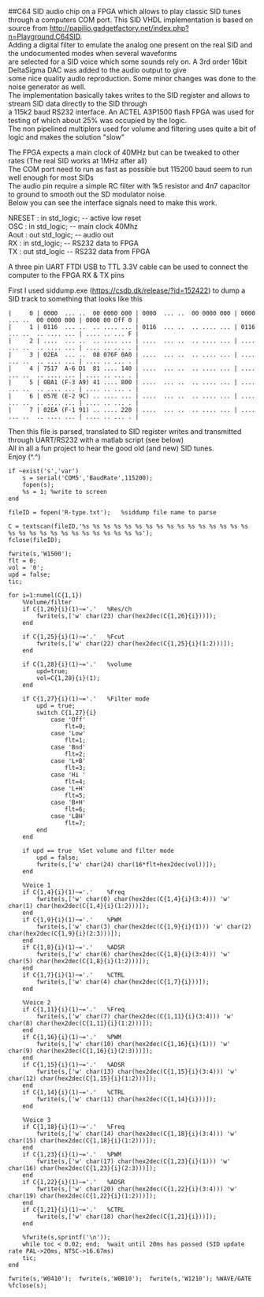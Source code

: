 ##C64 SID audio chip on a FPGA which allows to play classic SID tunes through a computers COM port.
This SID VHDL implementation is based on source from http://papilio.gadgetfactory.net/index.php?n=Playground.C64SID. <br/>
Adding a digital filter to emulate the analog one present on the real SID and the undocumented modes when several waveforms<br/>
are selected for a SID voice which some sounds rely on. A 3rd order 16bit DeltaSigma DAC was added to the audio output to give<br/>
some nice quality audio reproduction. Some minor changes was done to the noise generator as well.<br/>
The implementation basically takes writes to the SID register and allows to stream SID data directly to the SID through<br/>
a 115k2 baud RS232 interface. An ACTEL A3P1500 flash FPGA was used for testing of which about 25% was occupied by the logic.<br/>
The non pipelined multiplers used for volume and filtering uses quite a bit of logic and makes the solution "slow"<br/> 

The FPGA expects a main clock of 40MHz but can be tweaked to other rates (The real SID works at 1MHz after all)<br/>
The COM port need to run as fast as possible but 115200 baud seem to run well enough for most SIDs<br/>
The audio pin require a simple RC filter with 1k5 resistor and 4n7 capacitor to ground to smooth out the SD modulator noise.<br/> 
Below you can see the interface signals need to make this work.<br/>

NRESET	: in  std_logic;	-- active low reset<br/>
OSC 	: in  std_logic;	-- main clock 40Mhz<br/>
Aout	: out std_logic;	-- audio out<br/>
RX	    : in  std_logic;	-- RS232 data to FPGA<br/>
TX  	: out std_logic		-- RS232 data from FPGA<br/>

A three pin UART FTDI USB to TTL 3.3V cable can be used to connect the computer to the FPGA RX & TX pins<br/>

First I used siddump.exe (https://csdb.dk/release/?id=152422) to dump a SID track to something that looks like this<br/>
```
|     0 | 0000  ... ..  00 0000 000 | 0000  ... ..  00 0000 000 | 0000  ... ..  00 0000 000 | 0000 00 Off 0 |
|     1 | 0116  ... ..  .. .... ... | 0116  ... ..  .. .... ... | 0116  ... ..  .. .... ... | .... .. ... F |
|     2 | ....  ... ..  .. .... ... | ....  ... ..  .. .... ... | ....  ... ..  .. .... ... | .... .. ... . |
|     3 | 02EA  ... ..  08 076F 0A0 | ....  ... ..  .. .... ... | ....  ... ..  .. .... ... | .... .. ... . |
|     4 | 7517  A-6 D1  81 .... 140 | ....  ... ..  .. .... ... | ....  ... ..  .. .... ... | .... .. ... . |
|     5 | 0BA1 (F-3 A9) 41 .... 800 | ....  ... ..  .. .... ... | ....  ... ..  .. .... ... | .... .. ... . |
|     6 | 057E (E-2 9C) .. .... ... | ....  ... ..  .. .... ... | ....  ... ..  .. .... ... | .... .. ... . |
|     7 | 02EA (F-1 91) .. .... 220 | ....  ... ..  .. .... ... | ....  ... ..  .. .... ... | .... .. ... . |
```

Then this file is parsed, translated to SID register writes and transmitted through UART/RS232 with a matlab script (see below)<br/>
All in all a fun project to hear the good old (and new) SID tunes.<br/>
Enjoy (^.^)

```
if ~exist('s','var')
    s = serial('COM5','BaudRate',115200);
    fopen(s);
    %s = 1;	%write to screen
end

fileID = fopen('R-type.txt');	%siddump file name to parse

C = textscan(fileID,'%s %s %s %s %s %s %s %s %s %s %s %s %s %s %s %s %s %s %s %s %s %s %s %s %s %s %s %s %s');
fclose(fileID);

fwrite(s,'W1500');
flt = 0;
vol = '0';
upd = false;
tic;

for i=1:numel(C{1,1})
    %Volume/filter
    if C{1,26}{i}(1)~='.'	%Res/ch
		fwrite(s,['w' char(23) char(hex2dec(C{1,26}{i}))]);
    end
    
    if C{1,25}{i}(1)~='.'	%Fcut
		fwrite(s,['w' char(22) char(hex2dec(C{1,25}{i}(1:2)))]);
    end
    
    if C{1,28}{i}(1)~='.'	%volume
        upd=true;
        vol=C{1,28}{i}(1);
    end

    if C{1,27}{i}(1)~='.'	%Filter mode
        upd = true;
        switch C{1,27}{i}
            case 'Off'
                flt=0;
            case 'Low'
                flt=1;
            case 'Bnd'
                flt=2;
            case 'L+B'
                flt=3;
            case 'Hi '
                flt=4;
            case 'L+H'
                flt=5;
            case 'B+H'
                flt=6;
            case 'LBH'
                flt=7;
        end
    end

    if upd == true  %Set volume and filter mode
        upd = false;
		fwrite(s,['w' char(24) char(16*flt+hex2dec(vol))]);
    end
    
    %Voice 1
    if C{1,4}{i}(1)~='.'	%Freq
        fwrite(s,['w' char(0) char(hex2dec(C{1,4}{i}(3:4))) 'w' char(1) char(hex2dec(C{1,4}{i}(1:2)))]);
    end
    if C{1,9}{i}(1)~='.'	%PWM
        fwrite(s,['w' char(3) char(hex2dec(C{1,9}{i}(1))) 'w' char(2) char(hex2dec(C{1,9}{i}(2:3)))]);
    end
    if C{1,8}{i}(1)~='.'	%ADSR
        fwrite(s,['w' char(6) char(hex2dec(C{1,8}{i}(3:4))) 'w' char(5) char(hex2dec(C{1,8}{i}(1:2)))]);
    end
    if C{1,7}{i}(1)~='.'	%CTRL
		fwrite(s,['w' char(4) char(hex2dec(C{1,7}{i}))]);
    end
    
    %Voice 2
    if C{1,11}{i}(1)~='.'	%Freq
        fwrite(s,['w' char(7) char(hex2dec(C{1,11}{i}(3:4))) 'w' char(8) char(hex2dec(C{1,11}{i}(1:2)))]);
    end
    if C{1,16}{i}(1)~='.'	%PWM
        fwrite(s,['w' char(10) char(hex2dec(C{1,16}{i}(1))) 'w' char(9) char(hex2dec(C{1,16}{i}(2:3)))]);
    end
    if C{1,15}{i}(1)~='.'	%ADSR
        fwrite(s,['w' char(13) char(hex2dec(C{1,15}{i}(3:4))) 'w' char(12) char(hex2dec(C{1,15}{i}(1:2)))]);
    end
    if C{1,14}{i}(1)~='.'	%CTRL
		fwrite(s,['w' char(11) char(hex2dec(C{1,14}{i}))]);
    end
    
    %Voice 3
    if C{1,18}{i}(1)~='.'	%Freq
        fwrite(s,['w' char(14) char(hex2dec(C{1,18}{i}(3:4))) 'w' char(15) char(hex2dec(C{1,18}{i}(1:2)))]);
    end
    if C{1,23}{i}(1)~='.'	%PWM
        fwrite(s,['w' char(17) char(hex2dec(C{1,23}{i}(1))) 'w' char(16) char(hex2dec(C{1,23}{i}(2:3)))]);
    end
    if C{1,22}{i}(1)~='.'	%ADSR
        fwrite(s,['w' char(20) char(hex2dec(C{1,22}{i}(3:4))) 'w' char(19) char(hex2dec(C{1,22}{i}(1:2)))]);
    end
    if C{1,21}{i}(1)~='.'	%CTRL
		fwrite(s,['w' char(18) char(hex2dec(C{1,21}{i}))]);
    end
    
    %fwrite(s,sprintf('\n'));
    while toc < 0.02; end;	%wait until 20ms has passed (SID update rate PAL->20ms, NTSC->16.67ms)
    tic;
end

fwrite(s,'W0410');  fwrite(s,'W0B10');  fwrite(s,'W1210'); %WAVE/GATE
%fclose(s);
```